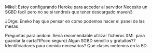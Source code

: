 Mikel:
Estoy configurando Heroku para acceder al servidor 
Necesito un SGBD facil pero no se si tendreis que tener descargado maven3

JOrge:
Eneko hay que pensar en como podemos hacer el panel de las mesas



Preguntas para andoni:
Seria recomendable utilizar ficheros XML para guardar la carta?(Poco seguro)
Algun SGBD sencillo y gratuitos??
Identificadores para comida necesarios?
Que clases metemos en la BD